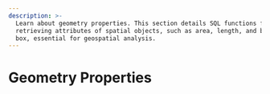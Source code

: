 ```yaml
---
description: >-
  Learn about geometry properties. This section details SQL functions for
  retrieving attributes of spatial objects, such as area, length, and bounding
  box, essential for geospatial analysis.
---
```


# Geometry Properties

